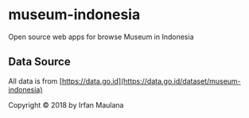 # museum-indonesia
Open source web apps for browse Museum in Indonesia

## Data Source

All data is from [https://data.go.id](https://data.go.id/dataset/museum-indonesia)


Copyright © 2018 by Irfan Maulana
